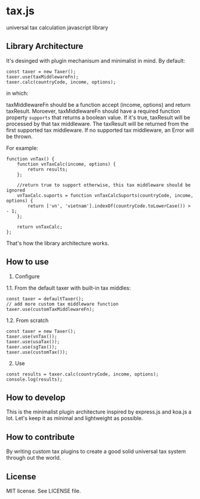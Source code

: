 tax.js
======

universal tax calculation javascript library

Library Architecture
--------------------

It's desinged with plugin mechanisum and minimalist in mind. By default:

```
const taxer = new Taxer();
taxer.use(taxMiddlewareFn);
taxer.calc(countryCode, income, options);
```

in which:

taxMiddlewareFn should be a function accept (income, options) and return taxResult.
Moroever, taxMiddlewareFn should have a required function property `supports` that returns a boolean value.
If it's true, taxResult will be processed by that tax middleware.
The taxResult will be returned from the first supported tax middleware.
If no supported tax middleware, an Error will be thrown.

For example:

```
function vnTax() {
    function vnTaxCalc(income, options) {
        return results;
    };

    //return true to support otherwise, this tax middleware should be ignored
    vnTaxCalc.suports = function vnTaxCalcSuports(countryCode, income, options) {
        return ['vn', 'vietnam'].indexOf(countryCode.toLowerCase()) > - 1;
    };

    return vnTaxCalc;
};
```

That's how the library architecture works.


How to use
----------

1. Configure

1.1. From the default taxer with built-in tax middles:

```
const taxer = defaultTaxer();
// add more custom tax middleware function
taxer.use(customTaxMiddlewareFn);
```

1.2. From scratch

```
const taxer = new Taxer();
taxer.use(vnTax());
taxer.use(usaTax());
taxer.use(sgTax());
taxer.use(customTax());
``` 

2. Use

```
const results = taxer.calc(countryCode, income, options);
console.log(results);
```


How to develop
--------------

This is the minimalist plugin architecture inspired by express.js and koa.js a lot.
Let's keep it as minimal and lightweight as possible.

How to contribute
-----------------

By writing custom tax plugins to create a good solid universal tax system through out the world.


License
-------
MIT license. See LICENSE file.
